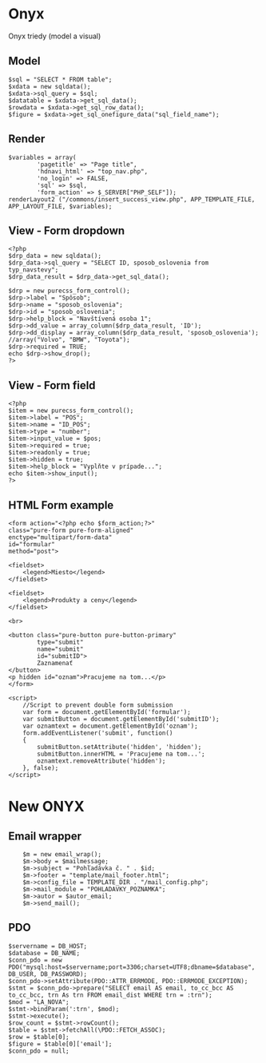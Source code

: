 # Onyx
Onyx triedy (model a visual)

## Model

    $sql = "SELECT * FROM table";
    $xdata = new sqldata();
    $xdata->sql_query = $sql;
    $datatable = $xdata->get_sql_data();
    $rowdata = $xdata->get_sql_row_data();
    $figure = $xdata->get_sql_onefigure_data("sql_field_name");

## Render

    $variables = array(
            'pagetitle' => "Page title",
            'hdnavi_html' => "top_nav.php",
            'no_login' => FALSE,
            'sql' => $sql,
            'form_action' => $_SERVER["PHP_SELF"]);
    renderLayout2 ("/commons/insert_success_view.php", APP_TEMPLATE_FILE, APP_LAYOUT_FILE, $variables);

## View - Form dropdown

    <?php
    $drp_data = new sqldata();
    $drp_data->sql_query = "SELECT ID, sposob_oslovenia from typ_navstevy";
    $drp_data_result = $drp_data->get_sql_data();
    
    $drp = new purecss_form_control();
    $drp->label = "Spôsob";
    $drp->name = "sposob_oslovenia";
    $drp->id = "sposob_oslovenia";
    $drp->help_block = "Navštívená osoba 1";
    $drp->dd_value = array_column($drp_data_result, 'ID');
    $drp->dd_display = array_column($drp_data_result, 'sposob_oslovenia'); //array("Volvo", "BMW", "Toyota");
    $drp->required = TRUE;
    echo $drp->show_drop();
    ?>

## View - Form field

    <?php
    $item = new purecss_form_control();
    $item->label = "POS";
    $item->name = "ID_POS";
    $item->type = "number";
    $item->input_value = $pos;
    $item->required = true;
    $item->readonly = true;
    $item->hidden = true;
    $item->help_block = "Vyplňte v prípade...";
    echo $item->show_input();
    ?>

## HTML Form example

    <form action="<?php echo $form_action;?>"
    class="pure-form pure-form-aligned"
    enctype="multipart/form-data"
    id="formular"
    method="post">
    
    <fieldset>
        <legend>Miesto</legend>
    </fieldset>

    <fieldset>
        <legend>Produkty a ceny</legend>
    </fieldset>

    <br>

    <button class="pure-button pure-button-primary"
            type="submit"
            name="submit"
            id="submitID">
            Zaznamenať
    </button>
    <p hidden id="oznam">Pracujeme na tom...</p>
    </form>

    <script>
        //Script to prevent double form submission
        var form = document.getElementById('formular');
        var submitButton = document.getElementById('submitID');
        var oznamtext = document.getElementById('oznam');
        form.addEventListener('submit', function()
        {
            submitButton.setAttribute('hidden', 'hidden');
            submitButton.innerHTML = 'Pracujeme na tom...';
            oznamtext.removeAttribute('hidden');
        }, false);
    </script>

# New ONYX

## Email wrapper

        $m = new email_wrap();
        $m->body = $mailmessage;
        $m->subject = "Pohľadávka č. " . $id;
        $m->footer = "template/mail_footer.html";
        $m->config_file = TEMPLATE_DIR . "/mail_config.php";
        $m->mail_module = "POHLADAVKY_POZNAMKA";
        $m->autor = $autor_email;
        $m->send_mail();

## PDO
    $servername = DB_HOST;
    $database = DB_NAME;
    $conn_pdo = new PDO("mysql:host=$servername;port=3306;charset=UTF8;dbname=$database", DB_USER, DB_PASSWORD);
    $conn_pdo->setAttribute(PDO::ATTR_ERRMODE, PDO::ERRMODE_EXCEPTION);
    $stmt = $conn_pdo->prepare("SELECT email AS email, to_cc_bcc AS to_cc_bcc, trn As trn FROM email_dist WHERE trn = :trn");
    $mod = "LA_NOVA";
    $stmt->bindParam(':trn', $mod);
    $stmt->execute();
    $row_count = $stmt->rowCount();
    $table = $stmt->fetchAll(\PDO::FETCH_ASSOC);
    $row = $table[0];
    $figure = $table[0]['email'];
    $conn_pdo = null;

